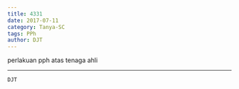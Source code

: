 ```yaml
---
title: 4331
date: 2017-07-11
category: Tanya-SC
tags: PPh
author: DJT
---
```


perlakuan pph atas tenaga ahli

---



`DJT`

